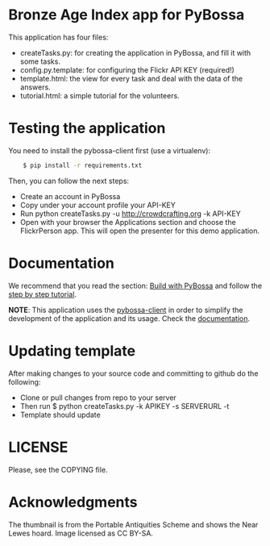 Bronze Age Index app for PyBossa
================================

This application has four files:

*  createTasks.py: for creating the application in PyBossa, and fill it with some tasks.
*  config.py.template: for configuring the Flickr API KEY (required!)
*  template.html: the view for every task and deal with the data of the answers.
*  tutorial.html: a simple tutorial for the volunteers.

Testing the application
=======================

You need to install the pybossa-client first (use a virtualenv):

```bash
    $ pip install -r requirements.txt
```
Then, you can follow the next steps:

*  Create an account in PyBossa
*  Copy under your account profile your API-KEY
*  Run python createTasks.py -u http://crowdcrafting.org -k API-KEY
*  Open with your browser the Applications section and choose the FlickrPerson app. This will open the presenter for this demo application.

Documentation
=============

We recommend that you read the section: [Build with PyBossa](http://docs.pybossa.com/en/latest/build_with_pybossa.html) and follow the [step by step tutorial](http://docs.pybossa.com/en/latest/user/tutorial.html).

**NOTE**: This application uses the [pybossa-client](https://pypi.python.org/pypi/pybossa-client) in order to simplify the development of the application and its usage. Check the [documentation](http://pythonhosted.org/pybossa-client/).

Updating template
=================

After making changes to your source code and committing to github do the following:

*  Clone or pull changes from repo to your server
*  Then run $ python createTasks.py -k APIKEY -s SERVERURL -t 
*  Template should update

LICENSE
=======

Please, see the COPYING file.


Acknowledgments
===============
The thumbnail is from the Portable Antiquities Scheme and shows the Near Lewes hoard.  Image licensed as CC BY-SA. 
